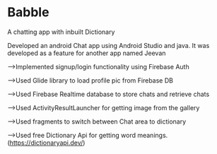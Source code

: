 # Babble
A chatting app with inbuilt Dictionary

Developed an android Chat app using Android Studio and java. It was developed as a feature for another app named Jeevan

-->Implemented signup/login functionality using Firebase Auth

-->Used Glide library to load profile pic from Firebase DB

-->Used Firebase Realtime database to store chats and retrieve chats

-->Used ActivityResultLauncher for getting image from the gallery

-->Used fragments to switch between Chat area to dictionary

-->Used free Dictionary Api for getting word meanings. (https://dictionaryapi.dev/)
